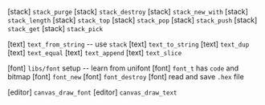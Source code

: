 [stack] `stack_purge`
[stack] `stack_destroy`
[stack] `stack_new_with`
[stack] `stack_length`
[stack] `stack_top`
[stack] `stack_pop`
[stack] `stack_push`
[stack] `stack_get`
[stack] `stack_pick`

[text] `text_from_string` -- use `stack`
[text] `text_to_string`
[text] `text_dup`
[text] `text_equal`
[text] `text_append`
[text] `text_slice`

[font] `libs/font` setup -- learn from unifont
[font] `font_t` has `code` and bitmap
[font] `font_new`
[font] `font_destroy`
[font] read and save `.hex` file

[editor] `canvas_draw_font`
[editor] `canvas_draw_text`
